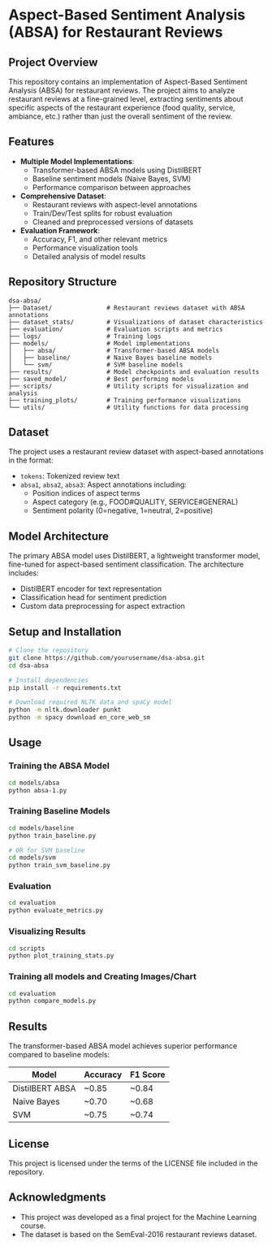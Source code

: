 # Aspect-Based Sentiment Analysis (ABSA) for Restaurant Reviews

## Project Overview
This repository contains an implementation of Aspect-Based Sentiment Analysis (ABSA) for restaurant reviews. The project aims to analyze restaurant reviews at a fine-grained level, extracting sentiments about specific aspects of the restaurant experience (food quality, service, ambiance, etc.) rather than just the overall sentiment of the review.

## Features
- **Multiple Model Implementations**:
  - Transformer-based ABSA models using DistilBERT
  - Baseline sentiment models (Naive Bayes, SVM)
  - Performance comparison between approaches
- **Comprehensive Dataset**:
  - Restaurant reviews with aspect-level annotations
  - Train/Dev/Test splits for robust evaluation
  - Cleaned and preprocessed versions of datasets
- **Evaluation Framework**:
  - Accuracy, F1, and other relevant metrics
  - Performance visualization tools
  - Detailed analysis of model results

## Repository Structure
```
dsa-absa/
├── Dataset/               # Restaurant reviews dataset with ABSA annotations
├── dataset_stats/         # Visualizations of dataset characteristics
├── evaluation/            # Evaluation scripts and metrics
├── logs/                  # Training logs
├── models/                # Model implementations
│   ├── absa/              # Transformer-based ABSA models
│   ├── baseline/          # Naive Bayes baseline models
│   └── svm/               # SVM baseline models
├── results/               # Model checkpoints and evaluation results
├── saved_model/           # Best performing models
├── scripts/               # Utility scripts for visualization and analysis
├── training_plots/        # Training performance visualizations
└── utils/                 # Utility functions for data processing
```

## Dataset
The project uses a restaurant review dataset with aspect-based annotations in the format:
- `tokens`: Tokenized review text
- `absa1`, `absa2`, `absa3`: Aspect annotations including:
  - Position indices of aspect terms
  - Aspect category (e.g., FOOD#QUALITY, SERVICE#GENERAL)
  - Sentiment polarity (0=negative, 1=neutral, 2=positive)

## Model Architecture
The primary ABSA model uses DistilBERT, a lightweight transformer model, fine-tuned for aspect-based sentiment classification. The architecture includes:
- DistilBERT encoder for text representation
- Classification head for sentiment prediction
- Custom data preprocessing for aspect extraction

## Setup and Installation
```bash
# Clone the repository
git clone https://github.com/yourusername/dsa-absa.git
cd dsa-absa

# Install dependencies
pip install -r requirements.txt

# Download required NLTK data and spaCy model
python -m nltk.downloader punkt
python -m spacy download en_core_web_sm
```

## Usage

### Training the ABSA Model
```bash
cd models/absa
python absa-1.py
```

### Training Baseline Models
```bash
cd models/baseline
python train_baseline.py

# OR for SVM baseline
cd models/svm
python train_svm_baseline.py
```

### Evaluation
```bash
cd evaluation
python evaluate_metrics.py
```

### Visualizing Results
```bash
cd scripts
python plot_training_stats.py
```

### Training all models and Creating Images/Chart
```bash
cd evaluation
python compare_models.py
```

## Results
The transformer-based ABSA model achieves superior performance compared to baseline models:

| Model | Accuracy | F1 Score |
|-------|----------|----------|
| DistilBERT ABSA | ~0.85 | ~0.84 |
| Naive Bayes | ~0.70 | ~0.68 |
| SVM | ~0.75 | ~0.74 |

## License
This project is licensed under the terms of the LICENSE file included in the repository.

## Acknowledgments
- This project was developed as a final project for the Machine Learning course.
- The dataset is based on the SemEval-2016 restaurant reviews dataset.
